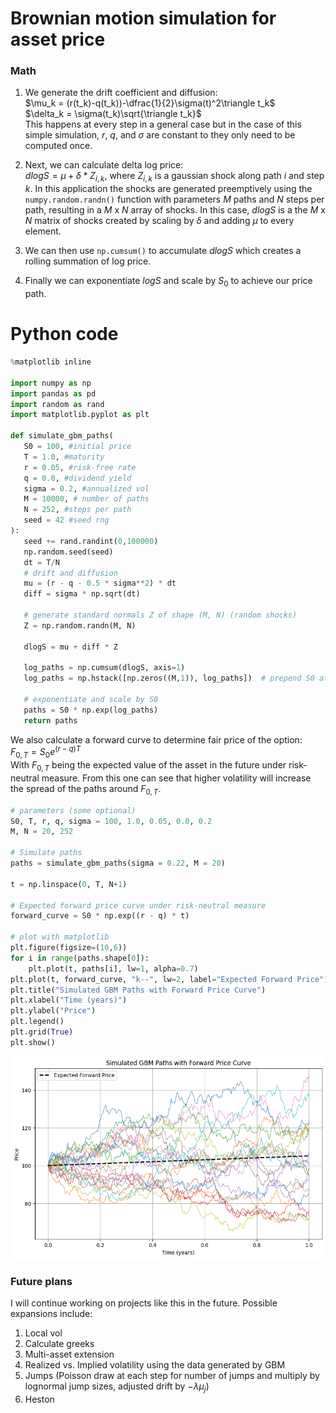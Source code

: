 # Brownian motion simulation for asset price

### Math
1. We generate the drift coefficient and diffusion:\
$\mu_k = (r(t_k)-q(t_k))-\dfrac{1}{2}\sigma(t)^2\triangle t_k$\
$\delta_k = \sigma(t_k)\sqrt{\triangle t_k}$\
This happens at every step in a general case but in the case of this simple simulation, $r$, $q$, and $\sigma$ are constant to they only need to be computed once.

2. Next, we can calculate delta log price:\
$dlogS = \mu + \delta * Z_{i,k}$, where $Z_{i,k}$ is a gaussian shock along path $i$ and step $k$.
In this application the shocks are generated preemptively using the ```numpy.random.randn()``` function with parameters $M$ paths and $N$ steps per path, resulting in a $M$ x $N$ array of shocks. In this case, $dlogS$ is a the $M$ x $N$ matrix of shocks created by scaling by $\delta$ and adding $\mu$ to every element.

3. We can then use ```np.cumsum()``` to accumulate $dlogS$ which creates a rolling summation of log price. 

4. Finally we can exponentiate $logS$ and scale by $S_0$ to achieve our price path. 



# Python code
```python
%matplotlib inline

import numpy as np
import pandas as pd
import random as rand
import matplotlib.pyplot as plt

def simulate_gbm_paths(
   S0 = 100, #initial price
   T = 1.0, #maturity
   r = 0.05, #risk-free rate
   q = 0.0, #dividend yield
   sigma = 0.2, #annualized vol
   M = 10000, # number of paths
   N = 252, #steps per path
   seed = 42 #seed rng
):
   seed += rand.randint(0,100000)
   np.random.seed(seed)
   dt = T/N
   # drift and diffusion
   mu = (r - q - 0.5 * sigma**2) * dt
   diff = sigma * np.sqrt(dt)

   # generate standard normals Z of shape (M, N) (random shocks)
   Z = np.random.randn(M, N)
   
   dlogS = mu + diff * Z

   log_paths = np.cumsum(dlogS, axis=1)
   log_paths = np.hstack([np.zeros((M,1)), log_paths])  # prepend S0 at t=0

   # exponentiate and scale by S0
   paths = S0 * np.exp(log_paths)
   return paths
```

We also calculate a forward curve to determine fair price of the option:\
$F_{0,T} = S_0e^{(r-q)T}$\
With $F_{0,T}$ being the expected value of the asset in the future under risk-neutral measure. From this one can see that higher volatility will increase the spread of the paths around $F_{0,T}$.


```python
# parameters (some optional)
S0, T, r, q, sigma = 100, 1.0, 0.05, 0.0, 0.2
M, N = 20, 252

# Simulate paths
paths = simulate_gbm_paths(sigma = 0.22, M = 20)

t = np.linspace(0, T, N+1)

# Expected forward price curve under risk-neutral measure
forward_curve = S0 * np.exp((r - q) * t)

# plot with matplotlib
plt.figure(figsize=(10,6))
for i in range(paths.shape[0]):
    plt.plot(t, paths[i], lw=1, alpha=0.7)
plt.plot(t, forward_curve, "k--", lw=2, label="Expected Forward Price")
plt.title("Simulated GBM Paths with Forward Price Curve")
plt.xlabel("Time (years)")
plt.ylabel("Price")
plt.legend()
plt.grid(True)
plt.show()


```


    
![png](README_files/README_3_0.png)
    


### Future plans

I will continue working on projects like this in the future. Possible expansions include:

1. Local vol
2. Calculate greeks
3. Multi-asset extension
4. Realized vs. Implied volatility using the data generated by GBM
5. Jumps (Poisson draw at each step for number of jumps and multiply by lognormal jump sizes, adjusted drift by $-\lambda \mu_j$)
6. Heston

